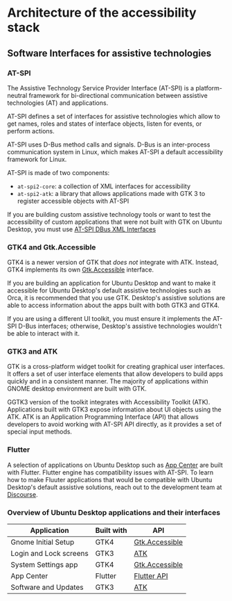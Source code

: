 # Architecture of the accessibility stack

## Software Interfaces for assistive technologies

### AT-SPI

The Assistive Technology Service Provider Interface (AT-SPI) is a platform-neutral framework for bi-directional communication between assistive technologies (AT) and applications. 

AT-SPI defines a set of interfaces for assistive technologies which allow to get names, roles and states of interface objects, listen for events, or perform actions. 

AT-SPI uses D-Bus method calls and signals. D-Bus is an inter-process communication system in Linux, which makes AT-SPI a default accessibility framework for Linux.  

AT-SPI is made of two components:

* `at-spi2-core`: a collection of XML interfaces for accessibility
* `at-spi2-atk`: a library that allows applications made with GTK 3 to register accessible objects with AT-SPI

If you are building custom assistive technology tools or want to test the accessibility of custom applications that were not built with GTK on Ubuntu Desktop, you must use [AT-SPI DBus XML Interfaces](../reference/accessibility/dbus/index.md)

### GTK4 and Gtk.Accessible

GTK4 is a newer version of GTK that *does not* integrate with ATK. Instead, GTK4 implements its own [Gtk.Accessible](https://docs.gtk.org/gtk4/iface.Accessible.html) interface.

If you are building an application for Ubuntu Desktop and want to make it accessible for Ubuntu Desktop's default assistive technologies such as Orca, it is recommended that you use GTK. Desktop's assistive solutions are able to access information about the apps built with both GTK3 and GTK4.

If you are using a different UI toolkit, you must ensure it implements the AT-SPI D-Bus interfaces; otherwise, Desktop's assistive technologies wouldn't be able to interact with it. 

### GTK3 and ATK 

GTK is a cross-platform widget toolkit for creating graphical user interfaces. It offers a set of user interface elements that allow developers to build apps quickly and in a consistent manner. The majority of applications within GNOME desktop environment are built with GTK.       

GGTK3 version of the toolkit integrates with Accessibility Toolkit (ATK). Applications built with GTK3 expose information about UI objects using the ATK. ATK is an Application Programming Interface (API) that allows developers to avoid working  with AT-SPI API directly, as it provides a set of special input methods. 

### Flutter

A selection of applications on Ubuntu Desktop such as [App Center](https://github.com/ubuntu/app-center) are built with Flutter. Flutter engine has compatibility issues with AT-SPI. To learn how to make Fluuter applications that would be compatible with Ubuntu Desktop's default assistive solutions, reach out to the development team at [Discourse](https://discourse.ubuntu.com/tag/flutter).


### Overview of Ubuntu Desktop applications and their interfaces

| Application              | Built with    | API                                                                |
| ------------------------ | ------------- | ------------------------------------------------------------------ |
| Gnome Initial Setup      | GTK4          | [Gtk.Accessible](https://docs.gtk.org/gtk4/iface.Accessible.html)  |        
| Login and Lock screens   | GTK3          | [ATK](https://docs.gtk.org/atk/) |
| System Settings app      | GTK4          | [Gtk.Accessible](https://docs.gtk.org/gtk4/iface.Accessible.html) |
| App Center               | Flutter       | [Flutter API](https://docs.flutter.dev/ui/accessibility-and-internationalization/accessibility) |
| Software and Updates     | GTK3          | [ATK](https://docs.gtk.org/atk/) |
